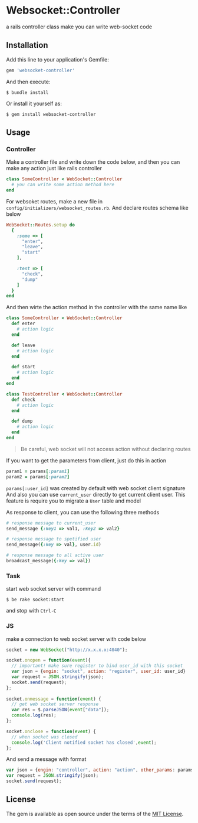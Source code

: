 # Websocket::Controller

a rails controller class make you can write web-socket code

## Installation

Add this line to your application's Gemfile:

```ruby
gem 'websocket-controller'
```

And then execute:

    $ bundle install

Or install it yourself as:

    $ gem install websocket-controller

## Usage

### Controller

Make a controller file and write down the code below, and then you can make any action just like rails controller

```ruby
class SomeController < WebSocket::Controller
  # you can write some action method here
end
```

For websoket routes, make a new file in `config/initializers/websocket_routes.rb`.
And declare routes schema like below

```ruby
WebSocket::Routes.setup do
  {
    :some => [
      "enter", 
      "leave", 
      "start"
    ],

    :test => [
      "check", 
      "dump"
    ]
  }
end
```

And then wirte the action method in the controller with the same name like

```ruby
class SomeController < WebSocket::Controller
  def enter
    # action logic
  end

  def leave
    # action logic
  end

  def start
    # action logic
  end
end

class TestController < WebSocket::Controller
  def check
    # action logic
  end

  def dump
    # action logic
  end
end
```

> Be careful, web socket will not access action without declaring routes

If you want to get the parameters from client, just do this in action

```ruby
param1 = params[:param1]
param2 = params[:param2]
```

`params[:user_id]` was created by default with web socket client signature
And also you can use `current_user` directly to get current client user. This feature is require you to migrate a `User` table and model

As response to client, you can use the following three methods

```ruby
# response message to current_user
send_message {:key1 => val1, :key2 => val2}

# response message to spetified user
send_message({:key => val}, user.id)

# response message to all active user
broadcast_message({:key => val})
```

### Task

start web socket server with command

    $ be rake socket:start

and stop with `Ctrl-C`

### JS

make a connection to web socket server with code below

```javascript
socket = new WebSocket("http://x.x.x.x:4040");

socket.onopen = function(event){
  // important! make sure register to bind user_id with this socket
  var json = {engin: "socket", action: "register", user_id: user_id}
  var request = JSON.stringify(json);
  socket.send(request);
};
  
socket.onmessage = function(event) { 
  // get web socket server response
  var res = $.parseJSON(event["data"]);
  console.log(res);
}; 

socket.onclose = function(event) { 
  // when socket was closed
  console.log('Client notified socket has closed',event); 
};
```

And send a message with format

```javascript
var json = {engin: "controller", action: "action", other_params: params}
var request = JSON.stringify(json);
socket.send(request);
```

## License

The gem is available as open source under the terms of the [MIT License](http://opensource.org/licenses/MIT).

